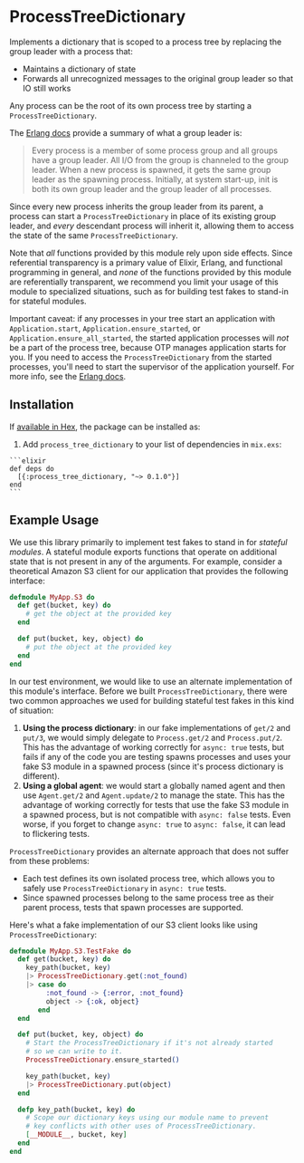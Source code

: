 # ProcessTreeDictionary

Implements a dictionary that is scoped to a process tree by replacing
the group leader with a process that:

  - Maintains a dictionary of state
  - Forwards all unrecognized messages to the original group leader so
    that IO still works

Any process can be the root of its own process tree by starting a
`ProcessTreeDictionary`.

The [Erlang docs](http://erlang.org/doc/man/erlang.html#group_leader-0)
provide a summary of what a group leader is:

> Every process is a member of some process group and all groups have a
> group leader. All I/O from the group is channeled to the group leader.
> When a new process is spawned, it gets the same group leader as the
> spawning process. Initially, at system start-up, init is both its own
> group leader and the group leader of all processes.

Since every new process inherits the group leader from its parent, a process
can start a `ProcessTreeDictionary` in place of its existing group leader, and
*every* descendant process will inherit it, allowing them to access the state
of the same `ProcessTreeDictionary`.

Note that _all_ functions provided by this module rely upon side effects.
Since referential transparency is a primary value of Elixir, Erlang, and
functional programming in general, and _none_ of the functions provided
by this module are referentially transparent, we recommend you limit your
usage of this module to specialized situations, such as for building test
fakes to stand-in for stateful modules.

Important caveat: if any processes in your tree start an application with
`Application.start`, `Application.ensure_started`, or
`Application.ensure_all_started`, the started application processes will _not_
be a part of the process tree, because OTP manages application starts for you.
If you need to access the `ProcessTreeDictionary` from the started processes,
you'll need to start the supervisor of the application yourself. For more info,
see the [Erlang docs](http://erlang.org/doc/apps/kernel/application.html#start0).

## Installation

If [available in Hex](https://hex.pm/docs/publish), the package can be installed as:

  1. Add `process_tree_dictionary` to your list of dependencies in `mix.exs`:

    ```elixir
    def deps do
      [{:process_tree_dictionary, "~> 0.1.0"}]
    end
    ```

## Example Usage

We use this library primarily to implement test fakes to stand in for
_stateful modules_. A stateful module exports functions that operate
on additional state that is not present in any of the arguments. For
example, consider a theoretical Amazon S3 client for our application
that provides the following interface:

``` elixir
defmodule MyApp.S3 do
  def get(bucket, key) do
    # get the object at the provided key
  end

  def put(bucket, key, object) do
    # put the object at the provided key
  end
end
```

In our test environment, we would like to use an alternate
implementation of this module's interface. Before we built
`ProcessTreeDictionary`, there were two common approaches we
used for building stateful test fakes in this kind of situation:

  1. **Using the process dictionary**: in our fake implementations of
     `get/2` and `put/3`, we would simply delegate to `Process.get/2`
     and `Process.put/2`. This has the advantage of working
     correctly for `async: true` tests, but fails if any of the code you
     are testing spawns processes and uses your fake S3 module in a
     spawned process (since it's process dictionary is different).
  2. **Using a global agent**: we would start a globally named agent
     and then use `Agent.get/2` and `Agent.update/2` to manage the
     state. This has the advantage of working correctly for tests
     that use the fake S3 module in a spawned process, but is not
     compatible with `async: false` tests. Even worse, if you forget
     to change `async: true` to `async: false`, it can lead to
     flickering tests.

`ProcessTreeDictionary` provides an alternate approach that does not
suffer from these problems:

  * Each test defines its own isolated process tree, which allows you
    to safely use `ProcessTreeDictionary` in `async: true` tests.
  * Since spawned processes belong to the same process tree as their
    parent process, tests that spawn processes are supported.

Here's what a fake implementation of our S3 client looks like using
`ProcessTreeDictionary`:

``` elixir
defmodule MyApp.S3.TestFake do
  def get(bucket, key) do
    key_path(bucket, key)
    |> ProcessTreeDictionary.get(:not_found)
    |> case do
         :not_found -> {:error, :not_found}
         object -> {:ok, object}
       end
  end

  def put(bucket, key, object) do
    # Start the ProcessTreeDictionary if it's not already started
    # so we can write to it.
    ProcessTreeDictionary.ensure_started()

    key_path(bucket, key)
    |> ProcessTreeDictionary.put(object)
  end

  defp key_path(bucket, key) do
    # Scope our dictionary keys using our module name to prevent
    # key conflicts with other uses of ProcessTreeDictionary.
    [__MODULE__, bucket, key]
  end
end
```
